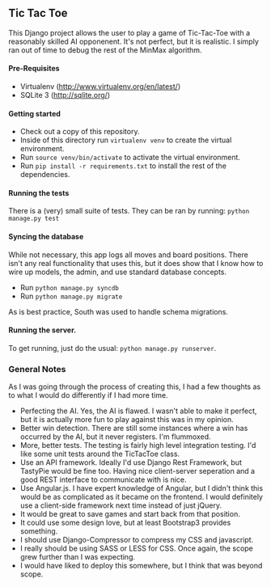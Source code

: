 ## Tic Tac Toe

This Django project allows the user to play a game of Tic-Tac-Toe with a reasonably skilled AI opponenent.  It's not perfect, but it is realistic.  I simply ran out of time to debug the rest of the MinMax algorithm.

#### Pre-Requisites

- Virtualenv (http://www.virtualenv.org/en/latest/)
- SQLite 3 (http://sqlite.org/)

#### Getting started

- Check out a copy of this repository.
- Inside of this directory run `virtualenv venv` to create the virtual environment.
- Run `source venv/bin/activate` to activate the virtual environment.
- Run `pip install -r requirements.txt` to install the rest of the dependencies.

#### Running the tests

There is a (very) small suite of tests.  They can be ran by running: `python manage.py test`

#### Syncing the database

While not necessary, this app logs all moves and board positions.  There isn't any real functionality that uses this, but it does show that I know how to wire up models, the admin, and use standard database concepts.

- Run `python manage.py syncdb`
- Run `python manage.py migrate`

As is best practice, South was used to handle schema migrations.

#### Running the server.

To get running, just do the usual: `python manage.py runserver`.

### General Notes

As I was going through the process of creating this, I had a few thoughts as to what I would do differently if I had more time.

- Perfecting the AI.  Yes, the AI is flawed.  I wasn't able to make it perfect, but it is actually more fun to play against this was in my opinion.
- Better win detection.  There are still some instances where a win has occurred by the AI, but it never registers.  I'm flummoxed.
- More, better tests.  The testing is fairly high level integration testing.  I'd like some unit tests around the TicTacToe class.
- Use an API framework.  Ideally I'd use Django Rest Framework, but TastyPie would be fine too.  Having nice client-server seperation and a good REST interface to communicate with is nice.
- Use Angular.js.  I have expert knowledge of Angular, but I didn't think this would be as complicated as it became on the frontend.  I would definitely use a client-side framework next time instead of just jQuery.
- It would be great to save games and start back from that position.
- It could use some design love, but at least Bootstrap3 provides something.
- I should use Django-Compressor to compress my CSS and javascript.
- I really should be using SASS or LESS for CSS.  Once again, the scope grew further than I was expecting.
- I would have liked to deploy this somewhere, but I think that was beyond scope.